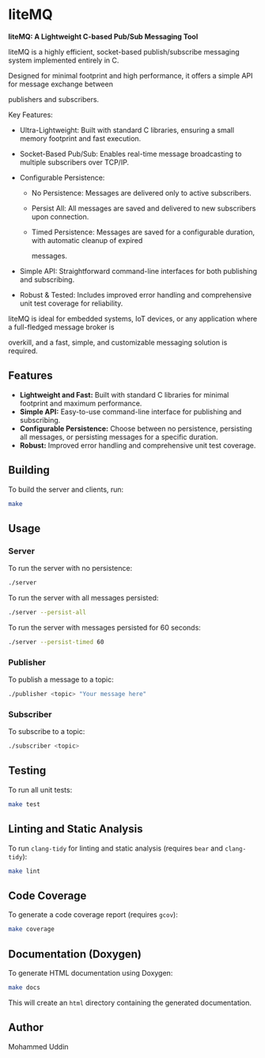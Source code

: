 # liteMQ

**liteMQ: A Lightweight C-based Pub/Sub Messaging Tool**

  liteMQ is a highly efficient, socket-based publish/subscribe messaging system implemented entirely in C.

  Designed for minimal footprint and high performance, it offers a simple API for message exchange between

  publishers and subscribers.

 Key Features:
 
   * Ultra-Lightweight: Built with standard C libraries, ensuring a small memory footprint and fast execution.

   * Socket-Based Pub/Sub: Enables real-time message broadcasting to multiple subscribers over TCP/IP.

   * Configurable Persistence:

       * No Persistence: Messages are delivered only to active subscribers.

       * Persist All: All messages are saved and delivered to new subscribers upon connection.

       * Timed Persistence: Messages are saved for a configurable duration, with automatic cleanup of expired

         messages.

   * Simple API: Straightforward command-line interfaces for both publishing and subscribing.

   * Robust & Tested: Includes improved error handling and comprehensive unit test coverage for reliability.

  liteMQ is ideal for embedded systems, IoT devices, or any application where a full-fledged message broker is

  overkill, and a fast, simple, and customizable messaging solution is required.


## Features

*   **Lightweight and Fast:** Built with standard C libraries for minimal footprint and maximum performance.
*   **Simple API:** Easy-to-use command-line interface for publishing and subscribing.
*   **Configurable Persistence:** Choose between no persistence, persisting all messages, or persisting messages for a specific duration.
*   **Robust:** Improved error handling and comprehensive unit test coverage.

## Building

To build the server and clients, run:

```bash
make
```

## Usage

### Server

To run the server with no persistence:

```bash
./server
```

To run the server with all messages persisted:

```bash
./server --persist-all
```

To run the server with messages persisted for 60 seconds:

```bash
./server --persist-timed 60
```

### Publisher

To publish a message to a topic:

```bash
./publisher <topic> "Your message here"
```

### Subscriber

To subscribe to a topic:

```bash
./subscriber <topic>
```

## Testing

To run all unit tests:

```bash
make test
```

## Linting and Static Analysis

To run `clang-tidy` for linting and static analysis (requires `bear` and `clang-tidy`):

```bash
make lint
```

## Code Coverage

To generate a code coverage report (requires `gcov`):

```bash
make coverage
```

## Documentation (Doxygen)

To generate HTML documentation using Doxygen:

```bash
make docs
```

This will create an `html` directory containing the generated documentation.

## Author

Mohammed Uddin
